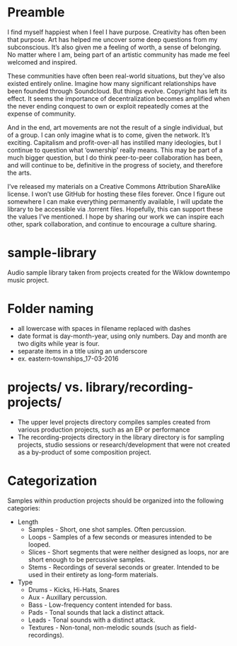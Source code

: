 # Preamble
I find myself happiest when I feel I have purpose. Creativity has often been that purpose. Art has helped me uncover some deep questions from my subconscious. It’s also given me a feeling of worth, a sense of belonging. No matter where I am, being part of an artistic community has made me feel welcomed and inspired.

These communities have often been real-world situations, but they’ve also existed entirely online. Imagine how many significant relationships have been founded through Soundcloud. But things evolve. Copyright has left its effect. It seems the importance of decentralization becomes amplified when the never ending conquest to own or exploit repeatedly comes at the expense of community.

And in the end, art movements are not the result of a single individual, but of a group. I can only imagine what is to come, given the network. It’s exciting. Capitalism and profit-over-all has instilled many ideologies, but I continue to question what ‘ownership’ really means. This may be part of a much bigger question, but I do think peer-to-peer collaboration has been, and will continue to be, definitive in the progress of society, and therefore the arts.

I’ve released my materials on a Creative Commons Attribution ShareAlike license. I won’t use GitHub for hosting these files forever. Once I figure out somewhere I can make everything permanently available, I will update the library to be accessible via .torrent files. Hopefully, this can support these the values I’ve mentioned. I hope by sharing our work we can inspire each other, spark collaboration, and continue to encourage a culture sharing.

# sample-library
Audio sample library taken from projects created for the Wiklow downtempo music project.

# Folder naming
- all lowercase with spaces in filename replaced with dashes
- date format is day-month-year, using only numbers. Day and month are two digits while year is four.
- separate items in a title using an underscore
- ex. eastern-townships_17-03-2016

# projects/ vs. library/recording-projects/
- The upper level projects directory compiles samples created from various production projects, such as an EP or performance
- The recording-projects directory in the library directory is for sampling projects, studio sessions or research/development that were not created as a by-product of some composition project.

# Categorization
Samples within production projects should be organized into the following categories:
- Length
	- Samples	- Short, one shot samples. Often percussion.
	- Loops		- Samples of a few seconds or measures intended to be looped.
	- Slices	- Short segments that were neither designed as loops, nor are short enough to be percussive samples.
	- Stems		- Recordings of several seconds or greater. Intended to be used in their entirety as long-form materials.
- Type
	- Drums		- Kicks, Hi-Hats, Snares
	- Aux		- Auxillary percussion.
	- Bass		- Low-frequency content intended for bass.
	- Pads		- Tonal sounds that lack a distinct attack.
	- Leads		- Tonal sounds with a distinct attack.
	- Textures	- Non-tonal, non-melodic sounds (such as field-recordings).
